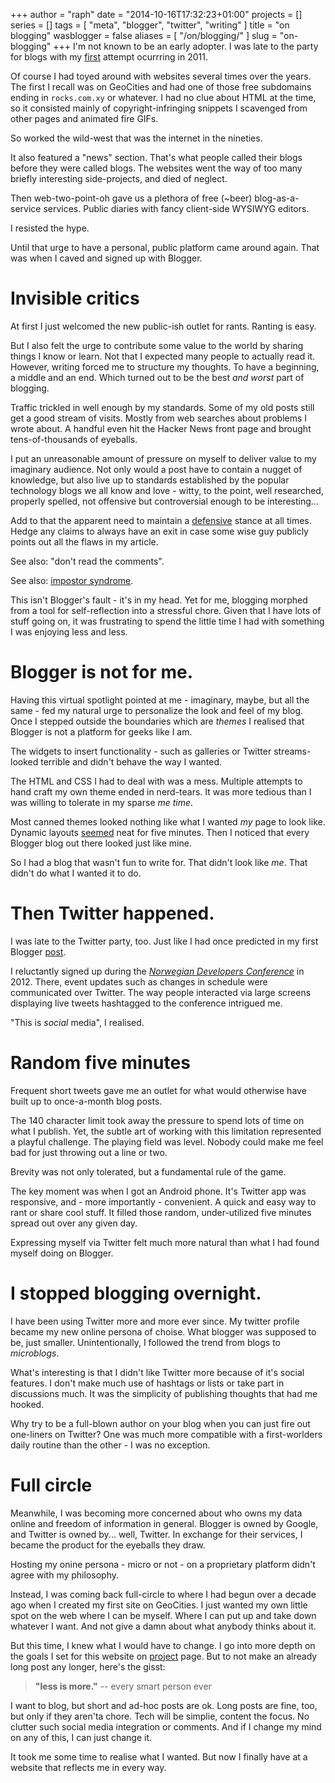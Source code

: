 +++
author = "raph"
date = "2014-10-16T17:32:23+01:00"
projects = []
series = []
tags = [ "meta", "blogger", "twitter", "writing" ]
title = "on blogging"
wasblogger = false
aliases = [ "/on/blogging/" ]
slug = "on-blogging"
+++
I'm not known to be an early adopter. I was late to the party for blogs with my [first](/blog/2011/02/just-do-it/) attempt ocurrring in 2011.

Of course I had toyed around with websites several times over the years. The first I recall was on GeoCities and had one of those free subdomains ending in `rocks.com.xy` or whatever. I had no clue about HTML at the time, so it consisted mainly of copyright-infringing snippets I scavenged from other pages and animated fire GIFs.

So worked the wild-west that was the internet in the nineties.

It also featured a "news" section. That's what people called their blogs before they were called blogs. The websites went the way of too many briefly interesting side-projects, and died of neglect.

Then web-two-point-oh gave us a plethora of free (~beer) blog-as-a-service services. Public diaries with fancy client-side WYSIWYG editors.

I resisted the hype.

Until that urge to have a personal, public platform came around again. That was when I caved and signed up with Blogger.

# Invisible critics
At first I just welcomed the new public-ish outlet for rants. Ranting is easy.

But I also felt the urge to contribute some value to the world by sharing things I know or learn. Not that I expected many people to actually read it. However, writing forced me to structure my thoughts. To have a beginning, a middle and an end. Which turned out to be the best *and worst* part of blogging.

Traffic trickled in well enough by my standards. Some of my old posts still get a good stream of visits. Mostly from web searches about problems I wrote about. A handful even hit the Hacker News front page and brought tens-of-thousands of eyeballs.

I put an unreasonable amount of pressure on myself to deliver value to my imaginary audience. Not only would a post have to contain a nugget of knowledge, but also live up to standards established by the popular technology blogs we all know and love - witty, to the point, well researched, properly spelled, not offensive but controversial enough to be interesting...

Add to that the apparent need to maintain a [defensive](http://pchiusano.github.io/2014-10-11/defensive-writing) stance at all times. Hedge any claims to always have an exit in case some wise guy publicly points out all the flaws in my article.

See also: "don't read the comments".

See also: [impostor syndrome](https://en.wikipedia.org/wiki/Impostor_syndrome).

This isn't Blogger's fault - it's in my head. Yet for me, blogging morphed from a tool for self-reflection into a stressful chore. Given that I have lots of stuff going on, it was frustrating to spend the little time I had with something I was enjoying less and less.

# Blogger is not for me.
Having this virtual spotlight pointed at me - imaginary, maybe, but all the same - fed my natural urge to personalize the look and feel of my blog. Once I stepped outside the boundaries which are *themes* I realised that Blogger is not a platform for geeks like I am.

The widgets to insert functionality - such as galleries or Twitter streams-  looked terrible and didn't behave the way I wanted.

The HTML and CSS I had to deal with was a mess. Multiple attempts to hand craft my own theme ended in nerd-tears. It was more tedious than I was willing to tolerate in my sparse *me time*.

Most canned themes looked nothing like what I wanted *my* page to look like. Dynamic layouts [seemed](/blog/2012/05/The-blog-gets-some-love/) neat for five minutes. Then I noticed that every Blogger blog out there looked just like mine.

So I had a blog that wasn't fun to write for. That didn't look like *me*. That didn't do what I wanted it to do.

# Then Twitter happened.
I was late to the Twitter party, too. Just like I had once predicted in my first Blogger [post](/blog/2011/02/just-do-it/).

I reluctantly signed up during the [*Norwegian Developers Conference*](http://www.ndcoslo.com/) in 2012. There, event updates such as changes in schedule were communicated over Twitter. The way people interacted via large screens displaying live tweets hashtagged to the conference intrigued me.

"This is *social* media", I realised.

# Random five minutes
Frequent short tweets gave me an outlet for what would otherwise have built up to once-a-month blog posts.

The 140 character limit took away the pressure to spend lots of time on what I publish. Yet, the subtle art of working with this limitation represented a playful challenge. The playing field was level. Nobody could make me feel bad for just throwing out a line or two.

Brevity was not only tolerated, but a fundamental rule of the game.

The key moment was when I got an Android phone. It's Twitter app was responsive, and - more importantly - convenient. A quick and easy way to rant or share cool stuff. It filled those random, under-utilized five minutes spread out over any given day.

Expressing myself via Twitter felt much more natural than what I had found myself doing on Blogger.

# I stopped blogging overnight.
I have been using Twitter more and more ever since. My twitter profile became my new online persona of choise. What blogger was supposed to be, just smaller. Unintentionally, I followed the trend from blogs to *microblogs*.

What's interesting is that I didn't like Twitter more because of it's social features. I don't make much use of hashtags or lists or take part in discussions much. It was the simplicity of publishing thoughts that had me hooked.

Why try to be a full-blown author on your blog when you can just fire out one-liners on Twitter? One was much more compatible with a first-worlders daily routine than the other - I was no exception.

# Full circle
Meanwhile, I was becoming more concerned about who owns my data online and freedom of information in general. Blogger is owned by Google, and Twitter is owned by... well, Twitter. In exchange for their services, I became the product for the eyeballs they draw.

Hosting my onine persona - micro or not - on a proprietary platform didn't agree with my philosophy.

Instead, I was coming back full-circle to where I had begun over a decade ago when I created my first site on GeoCities. I just wanted my own little spot on the web where I can be myself. Where I can put up and take down whatever I want. And not give a damn about what anybody thinks about it.

But this time, I knew what I would have to change. I go into more depth on the goals I set for this website on [project](/project/website/) page. But to not make an already long post any longer, here's the gisst:

> **"less is more."**
> -- every smart person ever

I want to blog, but short and ad-hoc posts are ok. Long posts are fine, too, but only if they aren'ta chore. Tech will be simplie, content the focus. No clutter such social media integration or comments. And if I change my mind on any of this, I can just change it.

It took me some time to realise what I wanted. But now I finally have at a website that reflects me in every way.

